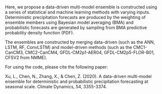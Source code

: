 

Here, we propose a data-driven multi-model ensemble is constructed using a series of statistical and machine learning methods with varying inputs. Deterministic 
precipitation forecasts are produced by the weighting of ensemble members using Bayesian model averaging (BMA) and probabilistic forecasts are generated by sampling from BMA predictive probability density function (PDF).

The ensembles are constructed by merging data-driven (such as the ANN, LSTM, RF, ConvLSTM) and model-driven methods (such as the CMC1-CanCM3, CMC2-CanCM4, GFDL-CM2p1-AER04, GFDL-CM2p5-FLOR-B01, CFSV2 from NMME).

For using the code, please cite the following paper:

Xu, L., Chen, N., Zhang, X., & Chen, Z. (2020). A data-driven multi-model ensemble for deterministic and probabilistic precipitation forecasting at seasonal scale. Climate Dynamics, 54, 3355-3374.
